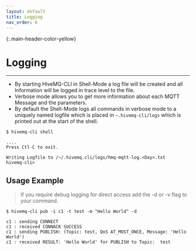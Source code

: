 ```yaml
---
layout: default
title: Logging
nav_order: 6
---
```


{:.main-header-color-yellow}
# Logging
***

* By starting HiveMQ-CLI in Shell-Mode a log file will be created and all Information will be logged in trace level to the file.
* Verbose mode allows you to get more information about each MQTT Message and the parameters.
* By default the Shell-Mode logs all commands in verbose mode to a uniquely named logfile which is placed in ``~.hivemq-cli/logs`` which is printed out at the start of the shell.

```
$ hivemq-cli shell 

....
Press Ctl-C to exit.

Writing Logfile to /~/.hivemq.cli/logs/hmq-mqtt-log.<Day>.txt
hivemq-cli>
```



## Usage Example
> If you require debug logging for direct access add the -d or -v flag to your command.


```
$ hivemq-cli pub -i c1 -t test -m "Hello World" -d 

c1 : sending CONNECT
c1 : received CONNACK SUCCESS
c1 : sending PUBLISH: (Topic: test, QoS AT_MOST_ONCE, Message: 'Hello World')
c1 : received RESULT: 'Hello World' for PUBLISH to Topic:  test

```
